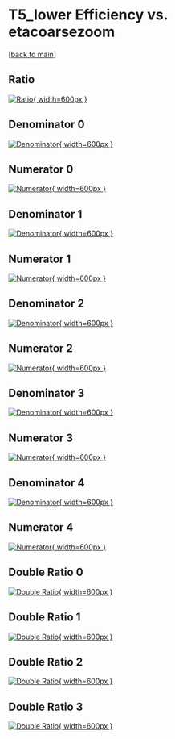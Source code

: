 # T5_lower Efficiency vs. etacoarsezoom

[[back to main](./)]



## Ratio

[![Ratio](../mtv/var/T5_lower_xtr_321_1_eff_etacoarsezoom.png){ width=600px }](../mtv/var/T5_lower_xtr_321_1_eff_etacoarsezoom.pdf)

## Denominator 0

[![Denominator](../mtv/den/T5_lower_xtr_321_1_eff_etacoarsezoom_den0.png){ width=600px }](../mtv/den/T5_lower_xtr_321_1_eff_etacoarsezoom_den0.pdf)

## Numerator 0

[![Numerator](../mtv/num/T5_lower_xtr_321_1_eff_etacoarsezoom_num0.png){ width=600px }](../mtv/num/T5_lower_xtr_321_1_eff_etacoarsezoom_num0.pdf)

## Denominator 1

[![Denominator](../mtv/den/T5_lower_xtr_321_1_eff_etacoarsezoom_den1.png){ width=600px }](../mtv/den/T5_lower_xtr_321_1_eff_etacoarsezoom_den1.pdf)

## Numerator 1

[![Numerator](../mtv/num/T5_lower_xtr_321_1_eff_etacoarsezoom_num1.png){ width=600px }](../mtv/num/T5_lower_xtr_321_1_eff_etacoarsezoom_num1.pdf)

## Denominator 2

[![Denominator](../mtv/den/T5_lower_xtr_321_1_eff_etacoarsezoom_den2.png){ width=600px }](../mtv/den/T5_lower_xtr_321_1_eff_etacoarsezoom_den2.pdf)

## Numerator 2

[![Numerator](../mtv/num/T5_lower_xtr_321_1_eff_etacoarsezoom_num2.png){ width=600px }](../mtv/num/T5_lower_xtr_321_1_eff_etacoarsezoom_num2.pdf)

## Denominator 3

[![Denominator](../mtv/den/T5_lower_xtr_321_1_eff_etacoarsezoom_den3.png){ width=600px }](../mtv/den/T5_lower_xtr_321_1_eff_etacoarsezoom_den3.pdf)

## Numerator 3

[![Numerator](../mtv/num/T5_lower_xtr_321_1_eff_etacoarsezoom_num3.png){ width=600px }](../mtv/num/T5_lower_xtr_321_1_eff_etacoarsezoom_num3.pdf)

## Denominator 4

[![Denominator](../mtv/den/T5_lower_xtr_321_1_eff_etacoarsezoom_den4.png){ width=600px }](../mtv/den/T5_lower_xtr_321_1_eff_etacoarsezoom_den4.pdf)

## Numerator 4

[![Numerator](../mtv/num/T5_lower_xtr_321_1_eff_etacoarsezoom_num4.png){ width=600px }](../mtv/num/T5_lower_xtr_321_1_eff_etacoarsezoom_num4.pdf)

## Double Ratio 0

[![Double Ratio](../mtv/ratio/T5_lower_xtr_321_1_eff_etacoarsezoom_ratio0.png){ width=600px }](../mtv/ratio/T5_lower_xtr_321_1_eff_etacoarsezoom_ratio0.pdf)

## Double Ratio 1

[![Double Ratio](../mtv/ratio/T5_lower_xtr_321_1_eff_etacoarsezoom_ratio1.png){ width=600px }](../mtv/ratio/T5_lower_xtr_321_1_eff_etacoarsezoom_ratio1.pdf)

## Double Ratio 2

[![Double Ratio](../mtv/ratio/T5_lower_xtr_321_1_eff_etacoarsezoom_ratio2.png){ width=600px }](../mtv/ratio/T5_lower_xtr_321_1_eff_etacoarsezoom_ratio2.pdf)

## Double Ratio 3

[![Double Ratio](../mtv/ratio/T5_lower_xtr_321_1_eff_etacoarsezoom_ratio3.png){ width=600px }](../mtv/ratio/T5_lower_xtr_321_1_eff_etacoarsezoom_ratio3.pdf)

